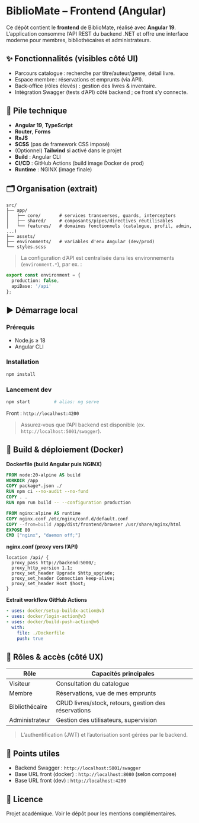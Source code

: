 # BiblioMate – Frontend (Angular)

Ce dépôt contient le **frontend** de BiblioMate, réalisé avec **Angular 19**. L’application consomme l’API REST du backend .NET et offre une interface moderne pour membres, bibliothécaires et administrateurs.


## ✨ Fonctionnalités (visibles côté UI)

- Parcours catalogue : recherche par titre/auteur/genre, détail livre.
- Espace membre : réservations et emprunts (via API).
- Back‑office (rôles élevés) : gestion des livres & inventaire.
- Intégration Swagger (tests d’API) côté backend ; ce front s’y connecte.


## 🧰 Pile technique

- **Angular 19**, **TypeScript**
- **Router**, **Forms**
- **RxJS**
- **SCSS** (pas de framework CSS imposé)
- (Optionnel) **Tailwind** si activé dans le projet
- **Build** : Angular CLI
- **CI/CD** : GitHub Actions (build image Docker de prod)
- **Runtime** : NGINX (image finale)


## 🗂️ Organisation (extrait)

```
src/
├── app/
│   ├── core/       # services transverses, guards, interceptors
│   ├── shared/     # composants/pipes/directives réutilisables
│   └── features/   # domaines fonctionnels (catalogue, profil, admin, ...)
├── assets/
├── environments/   # variables d'env Angular (dev/prod)
└── styles.scss
```

> La configuration d’API est centralisée dans les environnements (`environment.*`), par ex. :
```ts
export const environment = {
  production: false,
  apiBase: '/api'
};
```


## ▶️ Démarrage local

### Prérequis
- Node.js ≥ 18
- Angular CLI

### Installation
```bash
npm install
```

### Lancement dev
```bash
npm start         # alias: ng serve
```
Front : `http://localhost:4200`

> Assurez‑vous que l’API backend est disponible (ex. `http://localhost:5001/swagger`).


## 🐳 Build & déploiement (Docker)

**Dockerfile (build Angular puis NGINX)**
```dockerfile
FROM node:20-alpine AS build
WORKDIR /app
COPY package*.json ./
RUN npm ci --no-audit --no-fund
COPY . .
RUN npm run build -- --configuration production

FROM nginx:alpine AS runtime
COPY nginx.conf /etc/nginx/conf.d/default.conf
COPY --from=build /app/dist/frontend/browser /usr/share/nginx/html
EXPOSE 80
CMD ["nginx", "daemon off;"]
```

**nginx.conf (proxy vers l’API)**
```nginx
location /api/ {
  proxy_pass http://backend:5000/;
  proxy_http_version 1.1;
  proxy_set_header Upgrade $http_upgrade;
  proxy_set_header Connection keep-alive;
  proxy_set_header Host $host;
}
```

**Extrait workflow GitHub Actions**
```yaml
- uses: docker/setup-buildx-action@v3
- uses: docker/login-action@v3
- uses: docker/build-push-action@v6
  with:
    file: ./Dockerfile
    push: true
```


## 🔐 Rôles & accès (côté UX)

| Rôle           | Capacités principales                               |
|----------------|------------------------------------------------------|
| Visiteur       | Consultation du catalogue                           |
| Membre         | Réservations, vue de mes emprunts                   |
| Bibliothécaire | CRUD livres/stock, retours, gestion des réservations|
| Administrateur | Gestion des utilisateurs, supervision               |

> L’authentification (JWT) et l’autorisation sont gérées par le backend.


## 🔗 Points utiles

- Backend Swagger : `http://localhost:5001/swagger`
- Base URL front (docker) : `http://localhost:8080` (selon compose)
- Base URL front (dev) : `http://localhost:4200`


## 📝 Licence

Projet académique. Voir le dépôt pour les mentions complémentaires.
